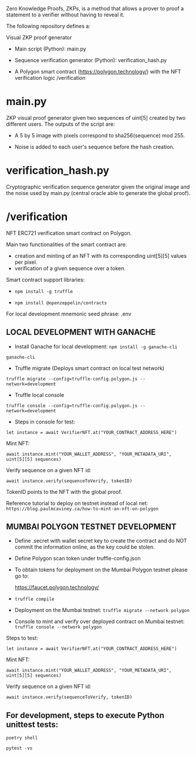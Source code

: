 Zero Knowledge Proofs, ZKPs, is a method that allows a prover to proof a statement to a verifier without having to reveal it.


The following repository defines a:

Visual ZKP proof generator 

 + Main script (Python):  main.py
 
 + Sequence verification generator (Python): verification_hash.py
 
 + A Polygon smart contract (https://polygon.technology/) with the NFT verification logic /verification
 

# main.py

ZKP visual proof generator given two sequences of uint[5] created by two different users.
The outputs of the script are:

* A 5 by 5 image with pixels correspond to sha256(sequence) mod 255.

* Noise is added to each user's sequence before the hash creation.

# verification_hash.py

Cryptographic verification sequence generator given the original image and the noise used by main.py (central oracle able to generate the global proof).

# /verification 


NFT ERC721 verification smart contract on Polygon.

Main two functionalities of the smart contract are:

* creation and minting of an NFT with its corresponding uint[5][5] values per pixel.
* verification of a given sequence over a token.
 
 Smart contract support libraries:
 
 + `npm install -g truffle`
 
 + `npm install @openzeppelin/contracts`
 
 
 For local development mnemonic seed phrase: .env 
 
 
 ## LOCAL DEVELOPMENT WITH GANACHE
 
  + Install Ganache for local development: `npm install -g ganache-cli`
  
  `ganache-cli`
  
  + Truffle migrate (Deploys smart contract on local test network)
  
  `truffle migrate --config=truffle-config.polygon.js --network=development`


  + Truffle local console 
  
  `truffle console --config=truffle-config.polygon.js --network=development`
  
  + Steps in console for test:
  
  `let instance = await VerifierNFT.at("YOUR_CONTRACT_ADDRESS_HERE")`
  
  Mint NFT:
  
  `await instance.mint("YOUR_WALLET_ADDRESS", "YOUR_METADATA_URI", uint[5][5] sequences)`
  
  Verify sequence on a given NFT id:
  
  `await instance.verify(sequenceToVerify, tokenID)`
  
  TokenID points to the NFT with the global proof.
    
  Reference tutorial to deploy on testnet instead of local net: 
  `https://blog.paulmcaviney.ca/how-to-mint-an-nft-on-polygon`
  
 ## MUMBAI POLYGON TESTNET DEVELOPMENT 
 
  + Define .secret with wallet secret key to create the contract and do NOT commit the information online, as the key could be stolen.
  
  + Define Polygon scan token under truffle-config.json
  
  + To obtain tokens for deployment on the Mumbai Polygon testnet please go to: 
    
      https://faucet.polygon.technology/
 
  + `truffle compile`
  
  + Deployment on the Mumbai testnet: `truffle migrate --network polygon`
  
  + Console to mint and verify over deployed contract on Mumbai testnet: `truffle console --network polygon`
  
  Steps to test: 
  
  `let instance = await VerifierNFT.at("YOUR_CONTRACT_ADDRESS_HERE")`
  
  Mint NFT:
  
  `await instance.mint("YOUR_WALLET_ADDRESS", "YOUR_METADATA_URI", uint[5][5] sequences)`
  
  Verify sequence on a given NFT id:
  
  `await instance.verify(sequenceToVerify, tokenID)`
  
  
 ## For development, steps to execute Python unittest tests:
 
  `poetry shell`
  
  `pytest -vs`
  

